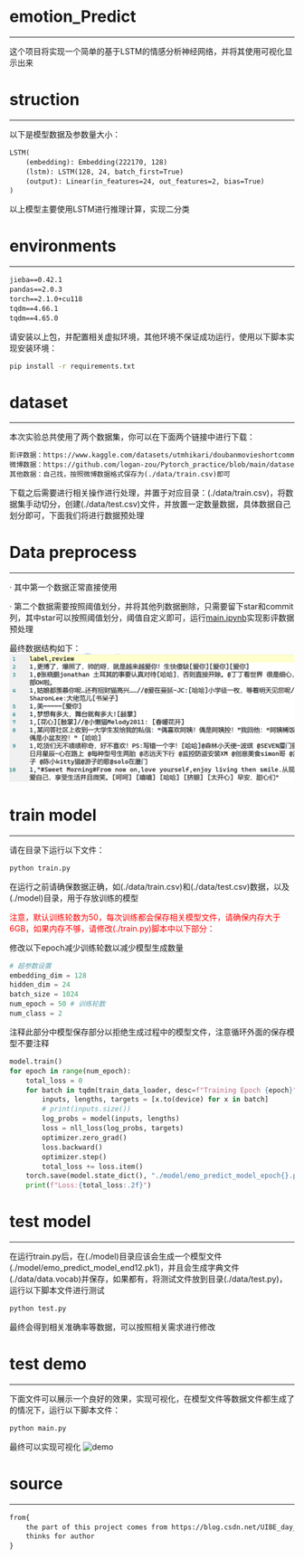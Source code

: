 # emotion_Predict
---
这个项目将实现一个简单的基于LSTM的情感分析神经网络，并将其使用可视化显示出来

# struction
---
以下是模型数据及参数量大小：
```txt
LSTM(
    (embedding): Embedding(222170, 128)
    (lstm): LSTM(128, 24, batch_first=True)
    (output): Linear(in_features=24, out_features=2, bias=True)
)
```
以上模型主要使用LSTM进行推理计算，实现二分类

# environments
---
```txt
jieba==0.42.1
pandas==2.0.3
torch==2.1.0+cu118
tqdm==4.66.1
tqdm==4.65.0
```
请安装以上包，并配置相关虚拟环境，其他环境不保证成功运行，使用以下脚本实现安装环境：
```cmd
pip install -r requirements.txt
```

# dataset
---
本次实验总共使用了两个数据集，你可以在下面两个链接中进行下载：
```HTML
影评数据：https://www.kaggle.com/datasets/utmhikari/doubanmovieshortcomments
微博数据：https://github.com/logan-zou/Pytorch_practice/blob/main/dataset/weibo_senti_100k.csv
其他数据：自己找，按照微博数据格式保存为(./data/train.csv)即可
```
下载之后需要进行相关操作进行处理，并置于对应目录：(./data/train.csv)，将数据集手动切分，创建(./data/test.csv)文件，并放置一定数量数据，具体数据自己划分即可，下面我们将进行数据预处理

# Data preprocess
---
· 其中第一个数据正常直接使用

· 第二个数据需要按照阈值划分，并将其他列数据删除，只需要留下star和commit列，其中star可以按照阈值划分，阈值自定义即可，运行[main.ipynb](./main.ipynb)实现影评数据预处理

最终数据结构如下：
![data](./data.png)

# train model
---
请在目录下运行以下文件：
```cmd
python train.py
```
在运行之前请确保数据正确，如(./data/train.csv)和(./data/test.csv)数据，以及(./model)目录，用于存放训练的模型

<font color=Red>注意，默认训练轮数为50，每次训练都会保存相关模型文件，请确保内存大于6GB，如果内存不够，请修改(./train.py)脚本中以下部分：</font>

修改以下epoch减少训练轮数以减少模型生成数量
```python
# 超参数设置
embedding_dim = 128
hidden_dim = 24
batch_size = 1024
num_epoch = 50 # 训练轮数
num_class = 2
```
注释此部分中模型保存部分以拒绝生成过程中的模型文件，注意循环外面的保存模型不要注释
```python
model.train()
for epoch in range(num_epoch):
    total_loss = 0
    for batch in tqdm(train_data_loader, desc=f"Training Epoch {epoch}"):
        inputs, lengths, targets = [x.to(device) for x in batch]
        # print(inputs.size()) 
        log_probs = model(inputs, lengths)
        loss = nll_loss(log_probs, targets)
        optimizer.zero_grad()
        loss.backward()
        optimizer.step()
        total_loss += loss.item()
    torch.save(model.state_dict(), "./model/emo_predict_model_epoch{}.pkl".format(epoch)) # 保存每次的模型
    print(f"Loss:{total_loss:.2f}")
```

# test model
---
在运行train.py后，在(./model)目录应该会生成一个模型文件(./model/emo_predict_model_end12.pk1)，并且会生成字典文件(./data/data.vocab)并保存，如果都有，将测试文件放到目录(./data/test.py)，运行以下脚本文件进行测试
```cmd
python test.py
```
最终会得到相关准确率等数据，可以按照相关需求进行修改

# test demo
---
下面文件可以展示一个良好的效果，实现可视化，在模型文件等数据文件都生成了的情况下，运行以下脚本文件：
```cmd
python main.py
```
最终可以实现可视化
![demo](./demo.png)

# source
---
```txt
from{
    the part of this project comes from https://blog.csdn.net/UIBE_day_day_up/article/details/127973787
    thinks for author
}
```


